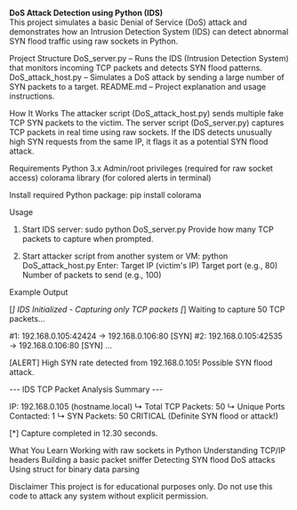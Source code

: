 <b>DoS Attack Detection using Python (IDS)</b><br>
This project simulates a basic Denial of Service (DoS) attack and demonstrates how an Intrusion Detection System (IDS) can detect abnormal SYN flood traffic using raw sockets in Python.

Project Structure
DoS_server.py – Runs the IDS (Intrusion Detection System) that monitors incoming TCP packets and detects SYN flood patterns.
DoS_attack_host.py – Simulates a DoS attack by sending a large number of SYN packets to a target.
README.md – Project explanation and usage instructions.

How It Works
The attacker script (DoS_attack_host.py) sends multiple fake TCP SYN packets to the victim.
The server script (DoS_server.py) captures TCP packets in real time using raw sockets.
If the IDS detects unusually high SYN requests from the same IP, it flags it as a potential SYN flood attack.

Requirements
Python 3.x
Admin/root privileges (required for raw socket access)
colorama library (for colored alerts in terminal)

Install required Python package:
pip install colorama

Usage
1. Start IDS server:
sudo python DoS_server.py
Provide how many TCP packets to capture when prompted.

2. Start attacker script from another system or VM:
python DoS_attack_host.py
Enter:
   Target IP (victim's IP)
   Target port (e.g., 80)
   Number of packets to send (e.g., 100)

Example Output

[*] IDS Initialized - Capturing only TCP packets
[*] Waiting to capture 50 TCP packets...

#1: 192.168.0.105:42424 → 192.168.0.106:80 [SYN]
#2: 192.168.0.105:42535 → 192.168.0.106:80 [SYN]
...

[ALERT] High SYN rate detected from 192.168.0.105! Possible SYN flood attack.

--- IDS TCP Packet Analysis Summary ---

IP: 192.168.0.105 (hostname.local)
    ↳ Total TCP Packets: 50
    ↳ Unique Ports Contacted: 1
    ↳ SYN Packets: 50
      CRITICAL (Definite SYN flood or attack!)

[*] Capture completed in 12.30 seconds.

What You Learn
Working with raw sockets in Python
Understanding TCP/IP headers
Building a basic packet sniffer
Detecting SYN flood DoS attacks
Using struct for binary data parsing

Disclaimer
This project is for educational purposes only. Do not use this code to attack any system without explicit permission.
